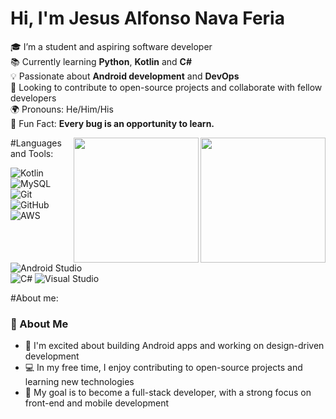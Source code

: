 # Hi, I'm Jesus Alfonso Nava Feria

🎓 I’m a student and aspiring software developer  
📚 Currently learning **Python**, **Kotlin** and **C#**  
💡 Passionate about **Android development** and **DevOps**  
🚀 Looking to contribute to open-source projects and collaborate with fellow developers  
🌍 Pronouns: He/Him/His  
🌱 Fun Fact: **Every bug is an opportunity to learn.**

<div>
  <img src = https://octodex.github.com/images/okal-eltocat.jpg width="200" align= "right"/>
</div>

<div>
  <img src = https://octodex.github.com/images/daftpunktocat-thomas.gif width="200" align= "right"/>
</div>

#Languages and Tools:

![Kotlin](https://img.shields.io/badge/-Kotlin-05122A?style=flat&logo=kotlin) 
![MySQL](https://img.shields.io/badge/-MySQL-05122A?style=flat&logo=mysql) 
![Git](https://img.shields.io/badge/-Git-05122A?style=flat&logo=git) 
![GitHub](https://img.shields.io/badge/-GitHub-05122A?style=flat&logo=github)  
![AWS](https://img.shields.io/badge/-AWS-05122A?style=flat&logo=amazon-aws) 
![Android Studio](https://img.shields.io/badge/-Android_Studio-05122A?style=flat&logo=android-studio)  
![C#](https://img.shields.io/badge/-C%23-05122A?style=flat&logo=csharp)
![Visual Studio](https://img.shields.io/badge/-Visual_Studio-05122A?style=flat&logo=visual-studio)

#About me:
### 🌟 About Me

- 💼 I'm excited about building Android apps and working on design-driven development  
- 💻 In my free time, I enjoy contributing to open-source projects and learning new technologies  
- 🎯 My goal is to become a full-stack developer, with a strong focus on front-end and mobile development


